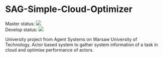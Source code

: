 # SAG-Simple-Cloud-Optimizer
Master status: ![](https://github.com/RobPiwowarek/SAG-Simple-Cloud-Optimizer/workflows/Tests/badge.svg?branch=master)  
Develop status: ![](https://github.com/RobPiwowarek/SAG-Simple-Cloud-Optimizer/workflows/Tests/badge.svg?branch=develop)


University project from Agent Systems on Warsaw University of Technology. Actor based system to gather system information of a task in cloud and optimise performance of actors.
